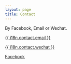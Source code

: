 ```yaml
---
layout: page
title: Contact
---
```


By Facebook, Email or Wechat.

<a class="btn btn-lg" href="mailto:contact@team6353.com" role="button">{{ i18n.contact.email }} <i class="fa fa-envelope" aria-hidden="true"></i></a>

<a class="btn btn-lg" href="javascript:void(0)" data-toggle="modal" data-target="#wechatModal" role="button">{{ i18n.contact.wechat }} <i class="fa fa-wechat" aria-hidden="true"></i></a>

<a class="btn btn-lg" href="https://www.facebook.com/FRC6353/?modal=admin_todo_tour" role="button">Facebook <i class="fa fa-facebook" aria-hidden="true"></i></a>
        
